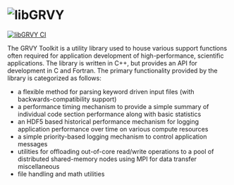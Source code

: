 ![libGRVY](https://raw.githubusercontent.com/hpcsi/grvy/master/doxygen/images/grvy-small.png) 
===================

[![libGRVY CI](https://github.com/hpcsi/grvy/workflows/build/badge.svg?branch=main)](https://github.com/hpcsi/grvy/actions)


The GRVY Toolkit is a utility library used to house various support
functions often required for application development of
high-performance, scientific applications. The library is written in
C++, but provides an API for development in C and Fortran. The primary
functionality provided by the library is categorized as follows:

* a flexible method for parsing keyword driven input files (with
  backwards-compatibility support)
* a performance timing mechanism to provide a simple summary of
  individual code section performance along with basic statistics
* an HDF5 based historical performance mechanism for logging
  application performance over time on various compute resources
* a simple priority-based logging mechanism to control application
  messages
* utilities for offloading out-of-core read/write operations to a pool
  of distributed shared-memory nodes using MPI for data transfer
  miscellaneous 
* file handling and math utilities
